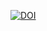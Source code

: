<a href="https://zenodo.org/badge/latestdoi/116399416"><img src="https://zenodo.org/badge/116399416.svg" alt="DOI"></a>